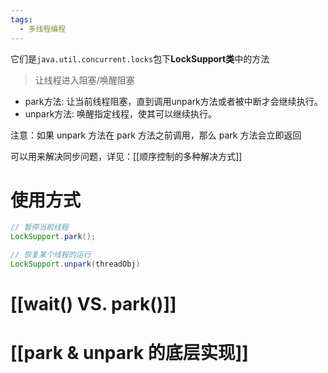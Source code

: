 ```yaml
---
tags:
  - 多线程编程
---
```

它们是`java.util.concurrent.locks`包下**LockSupport类**中的方法
>让线程进入阻塞/唤醒阻塞

- park方法: 让当前线程阻塞，直到调用unpark方法或者被中断才会继续执行。
- unpark方法: 唤醒指定线程，使其可以继续执行。

注意：如果 unpark 方法在 park 方法之前调用，那么 park 方法会立即返回

可以用来解决同步问题，详见：[[顺序控制的多种解决方式]]
# 使用方式

```java
// 暂停当前线程 
LockSupport.park();

// 恢复某个线程的运行 
LockSupport.unpark(threadObj)
```

# [[wait() VS. park()]]
# [[park & unpark 的底层实现]]
